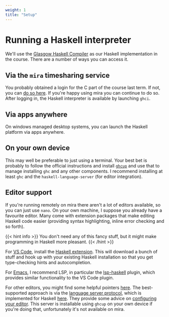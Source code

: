 ```yaml
---
weight: 1
title: "Setup"
---
```


# Running a Haskell interpreter

We'll use the [Glasgow Haskell Compiler](https://www.haskell.org/ghc/)
as our Haskell implementation in the course. There are a number of
ways you can access it.

## Via the `mira` timesharing service

You probably obtained a login for the C part of the course last term.
If not, you can [do so
here](https://dur.unidesk.ac.uk/tas/public/ssp/content/serviceflow?unid=f407b0f67eec40c1b76c096be31d0451).
If you're happy using mira you can continue to do so. After logging
in, the Haskell interpreter is available by launching `ghci`.

## Via apps anywhere

On windows managed desktop systems, you can launch the Haskell
platform via apps anywhere.

## On your own device

This may well be preferable to just using a terminal. Your best bet is
probably to follow the official instructions and install
[`ghcup`](https://www.haskell.org/ghcup/install/) and use that to manage
installing `ghc` and any other components. I recommend installing at
least `ghc` and the `haskell-language-server` (for editor
integration).

## Editor support

If you're running remotely on mira there aren't a lot of editors
available, so you can just use `nano`. On your own machine, I suppose
you already have a favourite editor. Many come with extension packages
that make editing Haskell code easier (providing syntax highlighting,
inline error checking and so forth).

{{< hint info >}}
You don't need any of this fancy stuff, but it might make programming
in Haskell more pleasant.
{{< /hint >}}

For [VS Code](https://code.visualstudio.com), install the [Haskell
extension](https://marketplace.visualstudio.com/items?itemName=haskell.haskell).
This will download a bunch of stuff and hook up with your existing
Haskell installation so that you get type-checking hints and
autocompletion.

For [Emacs](https://www.gnu.org/software/emacs/), I recommend LSP, in
particular the [lsp-haskell](https://emacs-lsp.github.io/lsp-haskell/) plugin, which provides
similar functionality to the VS Code plugin.

For other editors, you might find some helpful pointers
[here](https://wiki.haskell.org/IDEs). The best-supported approach is via the [language server
protocol](https://microsoft.github.io/language-server-protocol/),
which is implemented for Haskell
[here](https://github.com/haskell/haskell-language-server). They
provide some advice on [configuring your
editor](https://haskell-language-server.readthedocs.io/en/latest/configuration.html#configuring-your-editor).
This server is installable using `ghcup` on your own device if you're
doing that, unfortunately it's not available on mira.
